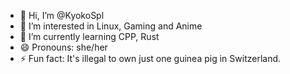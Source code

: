 - 👋 Hi, I’m @KyokoSpl
- 👀 I’m interested in Linux, Gaming and Anime
- 🌱 I’m currently learning CPP, Rust
- 😄 Pronouns: she/her
- ⚡ Fun fact: It's illegal to own just one guinea pig in Switzerland. 
